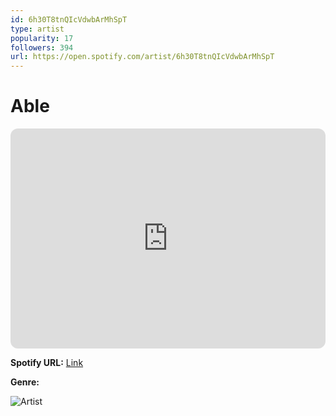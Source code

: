 ```yaml
---
id: 6h30T8tnQIcVdwbArMhSpT
type: artist
popularity: 17
followers: 394
url: https://open.spotify.com/artist/6h30T8tnQIcVdwbArMhSpT
---
```

# Able

<iframe style="border-radius:12px" src="https://open.spotify.com/embed/artist/6h30T8tnQIcVdwbArMhSpT" width="100%" height="352" frameBorder="0" allowfullscreen="" allow="autoplay; clipboard-write; encrypted-media; fullscreen; picture-in-picture" loading="lazy"></iframe>

**Spotify URL:** [Link](https://open.spotify.com/artist/6h30T8tnQIcVdwbArMhSpT)

**Genre:** 

![Artist](https://i.scdn.co/image/ab6761610000e5ebc988cffa42bd60df7fb98d1c)
